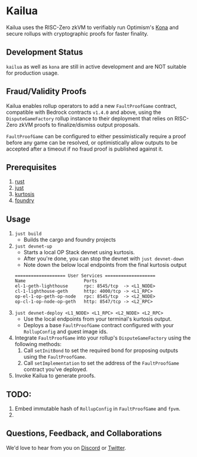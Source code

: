 # Kailua

Kailua uses the RISC-Zero zkVM to verifiably run Optimism's [Kona][kona] and secure rollups with cryptographic proofs for faster finality.

## Development Status

`kailua` as well as `kona` are still in active development and are NOT suitable for production usage.

## Fraud/Validity Proofs

Kailua enables rollup operators to add a new `FaultProofGame` contract, compatible with Bedrock contracts `v1.4.0` and above, using the `DisputeGameFactory` rollup instance to their deployment that relies on RISC-Zero zkVM proofs to finalize/dismiss output proposals.

`FaultProofGame` can be configured to either pessimistically require a proof before any game can be resolved, or optimistically allow outputs to be accepted after a timeout if no fraud proof is published against it.

## Prerequisites
1. [rust](https://www.rust-lang.org/tools/install)
2. [just](https://just.systems/man/en/chapter_1.html)
3. [kurtosis](https://docs.kurtosis.com/install)
4. [foundry](https://book.getfoundry.sh/getting-started/installation)

## Usage

1. `just build`
   * Builds the cargo and foundry projects
2. `just devnet-up`
   * Starts a local OP Stack devnet using kurtosis.
   * After you're done, you can stop the devnet with `just devnet-down`
   * Note down the below local endpoints from the final kurtosis output
   ```text
   =================== User Services ===================
   Name                      Ports                              
   el-1-geth-lighthouse      rpc: 8545/tcp  -> <L1_NODE>
   cl-1-lighthouse-geth      http: 4000/tcp -> <L1_RPC>
   op-el-1-op-geth-op-node   rpc: 8545/tcp  -> <L2_NODE>
   op-cl-1-op-node-op-geth   http: 8547/tcp -> <L2_RPC> 
   ```
3. `just devnet-deploy <L1_NODE> <L1_RPC> <L2_NODE> <L2_RPC>`
   * Use the local endpoints from your terminal's kurtosis output.
   * Deploys a base `FaultProofGame` contract configured with your `RollupConfig` and guest image ids.
4. Integrate `FaultProofGame` into your rollup's `DisputeGameFactory` using the following methods:
   1. Call `setInitBond` to set the required bond for proposing outputs using the `FaultProofGame`. 
   2. Call `setImplementation` to set the address of the `FaultProofGame` contract you've deployed.
5. Invoke Kailua to generate proofs.

## TODO:
1. Embed immutable hash of `RollupConfig` in `FaultProofGame` and `fpvm`.
2. 

## Questions, Feedback, and Collaborations

We'd love to hear from you on [Discord][discord] or [Twitter][twitter].

[bonsai access]: https://bonsai.xyz/apply
[cargo-risczero]: https://docs.rs/cargo-risczero
[crates]: https://github.com/risc0/risc0/blob/main/README.md#rust-binaries
[dev-docs]: https://dev.risczero.com
[dev-mode]: https://dev.risczero.com/api/generating-proofs/dev-mode
[discord]: https://discord.gg/risczero
[docs.rs]: https://docs.rs/releases/search?query=risc0
[examples]: https://github.com/risc0/risc0/tree/main/examples
[risc0-build]: https://docs.rs/risc0-build
[risc0-repo]: https://www.github.com/risc0/risc0
[risc0-zkvm]: https://docs.rs/risc0-zkvm
[rustup]: https://rustup.rs
[rust-toolchain]: rust-toolchain.toml
[twitter]: https://twitter.com/risczero
[zkvm-overview]: https://dev.risczero.com/zkvm
[zkhack-iii]: https://www.youtube.com/watch?v=Yg_BGqj_6lg&list=PLcPzhUaCxlCgig7ofeARMPwQ8vbuD6hC5&index=5
[kona]: https://github.com/ethereum-optimism/kona